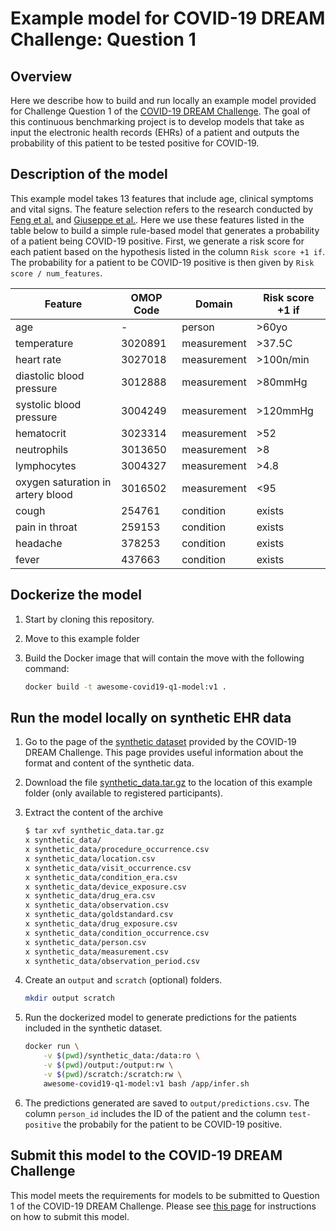 # Example model for COVID-19 DREAM Challenge: Question 1

## Overview

Here we describe how to build and run locally an example model provided for Challenge Question 1 of the [COVID-19 DREAM Challenge](https://www.synapse.org/#!Synapse:syn18404605). The goal of this continuous benchmarking project is to develop models that take as input the electronic health records (EHRs) of a patient and outputs the probability of this patient to be tested positive for COVID-19.

## Description of the model

This example model takes 13 features that include age, clinical symptoms and vital signs. The feature selection refers to the research conducted by [Feng et al.](https://www.medrxiv.org/content/10.1101/2020.03.19.20039099v1) and [Giuseppe et al.](https://pubmed.ncbi.nlm.nih.gov/32348588/). Here we use these features listed in the table below to build a simple rule-based model that generates a probability of a patient being COVID-19 positive. First, we generate a risk score for each patient based on the hypothesis listed in the column `Risk score +1 if`. The probability for a patient to be COVID-19 positive is then given by `Risk score / num_features`.

| Feature|OMOP Code|Domain|Risk score +1 if|
|-|-|-|-|
|age|-|person|>60yo|
|temperature|3020891|measurement|>37.5C|
|heart rate|3027018|measurement|>100n/min|
|diastolic blood pressure|3012888|measurement|>80mmHg|
|systolic blood pressure|3004249|measurement|>120mmHg|
|hematocrit|3023314|measurement|>52|
|neutrophils|3013650|measurement|>8|
|lymphocytes|3004327|measurement|>4.8|
|oxygen saturation in artery blood|3016502|measurement|<95|
|cough|254761|condition|exists|
|pain in throat|259153|condition|exists|
|headache|378253|condition|exists|
|fever|437663|condition|exists|

## Dockerize the model

1. Start by cloning this repository.

2. Move to this example folder

3. Build the Docker image that will contain the move with the following command:

    ```bash
    docker build -t awesome-covid19-q1-model:v1 .
    ```

## Run the model locally on synthetic EHR data

1. Go to the page of the [synthetic dataset](https://www.synapse.org/#!Synapse:syn21978034) provided by the COVID-19 DREAM Challenge. This page provides useful information about the format and content of the synthetic data.

2. Download the file [synthetic_data.tar.gz](https://www.synapse.org/#!Synapse:syn22043931) to the location of this example folder (only available to registered participants).

3. Extract the content of the archive

    ```bash
    $ tar xvf synthetic_data.tar.gz
    x synthetic_data/
    x synthetic_data/procedure_occurrence.csv
    x synthetic_data/location.csv
    x synthetic_data/visit_occurrence.csv
    x synthetic_data/condition_era.csv
    x synthetic_data/device_exposure.csv
    x synthetic_data/drug_era.csv
    x synthetic_data/observation.csv
    x synthetic_data/goldstandard.csv
    x synthetic_data/drug_exposure.csv
    x synthetic_data/condition_occurrence.csv
    x synthetic_data/person.csv
    x synthetic_data/measurement.csv
    x synthetic_data/observation_period.csv
    ```

4. Create an `output` and `scratch` (optional) folders.

    ```bash
    mkdir output scratch
    ```

5. Run the dockerized model to generate predictions for the patients included in the synthetic dataset.

    ```bash
    docker run \
        -v $(pwd)/synthetic_data:/data:ro \
        -v $(pwd)/output:/output:rw \
        -v $(pwd)/scratch:/scratch:rw \
        awesome-covid19-q1-model:v1 bash /app/infer.sh
    ```

6. The predictions generated are saved to `output/predictions.csv`. The column `person_id` includes the ID of the patient and the column `test-positive` the probabily for the patient to be COVID-19 positive.

## Submit this model to the COVID-19 DREAM Challenge

This model meets the requirements for models to be submitted to Question 1 of the COVID-19 DREAM Challenge. Please see [this page](https://www.synapse.org/#!Synapse:syn21849256/wiki/601875) for instructions on how to submit this model.
